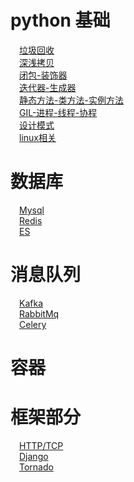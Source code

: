 # python 基础

&emsp;[垃圾回收](/docs/python_basis.md#垃圾回收)  
&emsp;[深浅拷贝](/docs/python_basis.md#深浅拷贝)  
&emsp;[闭包-装饰器](/docs/python_basis.md#闭包-装饰器)  
&emsp;[迭代器-生成器](/docs/python_basis.md#迭代器-生成器)  
&emsp;[静态方法-类方法-实例方法](/docs/python_basis.md#静态方法-类方法-实例方法)  
&emsp;[GIL-进程-线程-协程](/docs/python_basis.md#GIL-进程-线程-协程)  
&emsp;[设计模式](/docs/python_basis.md#设计模式)  
&emsp;[linux相关](/docs/python_basis.md#linux相关)

# 数据库

&emsp;[Mysql](/docs/database.md#Mysql)  
&emsp;[Redis](/docs/database.md#Redis)  
&emsp;[ES](/docs/database.md#ES)

# 消息队列

&emsp;[Kafka](/docs/message_queue.md#Kafka)  
&emsp;[RabbitMq](/docs/message_queue.md#RabbitMq)  
&emsp;[Celery](/docs/message_queue.md#Celery)

# 容器

# 框架部分

&emsp;[HTTP/TCP](/docs/framework.md#HTTP/TCP)  
&emsp;[Django](/docs/framework.md#Django)  
&emsp;[Tornado](/docs/framework.md#Tornado)  
